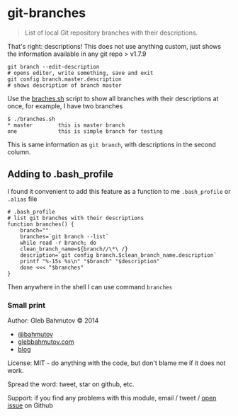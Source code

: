 # git-branches

> List of local Git repository branches with their descriptions.

That's right: descriptions! This does not use anything custom, just
shows the information available in any git repo > v1.7.9

    git branch --edit-description
    # opens editor, write something, save and exit
    git config branch.master.description
    # shows description of branch master

Use the [braches.sh](branches.sh) script to show all branches
with their descriptions at once, for example, I have two branches

    $ ./branches.sh
    * master        this is master branch
    one             this is simple branch for testing

This is same information as `git branch`, with descriptions in the
second column.

## Adding to .bash_profile

I found it convenient to add this feature as a function to me `.bash_profile`
or `.alias` file

    # .bash_profile
    # list git branches with their descriptions
    function branches() {
        branch=""
        branches=`git branch --list`
        while read -r branch; do
        clean_branch_name=${branch//\*\ /}
        description=`git config branch.$clean_branch_name.description`
        printf "%-15s %s\n" "$branch" "$description"
        done <<< "$branches"
    }

Then anywhere in the shell I can use command `branches`

### Small print

Author: Gleb Bahmutov &copy; 2014

* [@bahmutov](https://twitter.com/bahmutov)
* [glebbahmutov.com](http://glebbahmutov.com)
* [blog](http://bahmutov.calepin.co/)

License: MIT - do anything with the code, but don't blame me if it does not work.

Spread the word: tweet, star on github, etc.

Support: if you find any problems with this module, email / tweet /
[open issue](https://github.com/bahmutov/git-branches/issues) on Github
